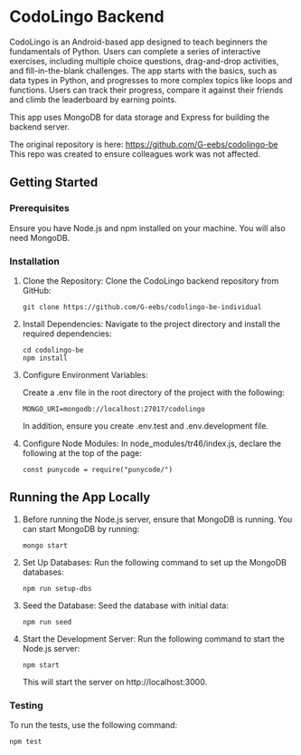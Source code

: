 # CodoLingo Backend

CodoLingo is an Android-based app designed to teach beginners the fundamentals of Python. Users can complete a series of interactive exercises, including multiple choice questions, drag-and-drop activities, and fill-in-the-blank challenges. The app starts with the basics, such as data types in Python, and progresses to more complex topics like loops and functions. Users can track their progress, compare it against their friends and climb the leaderboard by earning points.

This app uses MongoDB for data storage and Express for building the backend server. 

The original repository is here: https://github.com/G-eebs/codolingo-be
This repo was created to ensure colleagues work was not affected.

## Getting Started

### Prerequisites

Ensure you have Node.js and npm installed on your machine. You will also need MongoDB.

### Installation

1. Clone the Repository: Clone the CodoLingo backend repository from GitHub:

   `git clone https://github.com/G-eebs/codolingo-be-individual`

2. Install Dependencies: Navigate to the project directory and install the required dependencies:

    ```
    cd codolingo-be 
    npm install
    ````

3. Configure Environment Variables:

    Create a .env file in the root directory of the project with the following:

    `MONGO_URI=mongodb://localhost:27017/codolingo`

     In addition, ensure you create .env.test and .env.development file.

4. Configure Node Modules:
   In node_modules/tr46/index.js, declare the following at the top of the page:

   `const punycode = require("punycode/")`

## Running the App Locally

1. Before running the Node.js server, ensure that MongoDB is running. You can start MongoDB by running: 

    `mongo start`

2. Set Up Databases: Run the following command to set up the MongoDB databases:

    `npm run setup-dbs`

3. Seed the Database: Seed the database with initial data:

    `npm run seed`

4. Start the Development Server: Run the following command to start the Node.js server:

     `npm start`

   This will start the server on http://localhost:3000.

  ### Testing

  To run the tests, use the following command:

  `npm test`